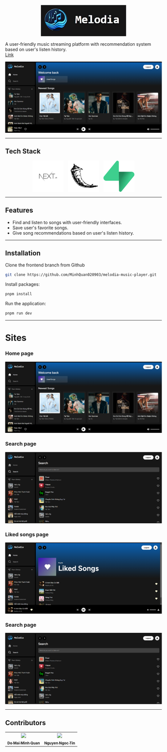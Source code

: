 <div align="center">
  <img src="./images/logo.png" alt="Next.js" style="height:100px;"/>
</div>

A user-friendly music streaming platform with recommendation system based on user's listen history.<br> [Link](https://melodia-music-player.vercel.app/)

![Web Preview](./images/home.png)

---

## Tech Stack

<p align="center">
  <img src="./images/nextjs_logo.png" alt="Next.js" style="width:100px;height:100px;margin-right:10px;"/>
  <img src="./images/flask_logo.png" alt="Flask" style="width:100px;height:100px;margin-right:10px;"/>
  <img src="./images/supabase_logo.png" alt="Supabase" style="width:100px;height:100px;"/>
</p>

---

## Features

- Find and listen to songs with user-friendly interfaces.
- Save user's favorite songs.
- Give song recommendations based on user's listen history.

---

## Installation

Clone the frontend branch from Github

```sh
git clone https://github.com/MinhQuan020903/melodia-music-player.git
```

Install packages:

```sh
pnpm install
```

Run the application:

```sh
pnpm run dev
```

---

# Sites

### Home page

![](./images/home.png)

### Search page

![](./images/search.png)

### Liked songs page

![](./images/liked_songs.png)

### Search page

![](./images/search.png)

---

## Contributors

<table align="center">
  <tr>
  <td align="center">
        <a href="https://github.com/MinhQuan020903">
            <img src="https://avatars.githubusercontent.com/u/91861930?v=4" width="100px;"/>
            <br />
            <sub>
                <b>Do Mai Minh Quan</b>
            </sub>
        </a>
        <br />
        </a> 
    </td>
    <td align="center">
        <a href="https://github.com/TinSpaghettiCode">
            <img src="https://avatars.githubusercontent.com/u/105272877?v=4" width="100px;"/>
            <br />
            <sub>
                <b>Nguyen Ngoc Tin</b>
            </sub>
        </a>
        <br />
        </a> 
    </td>

  </tr>
</table>
